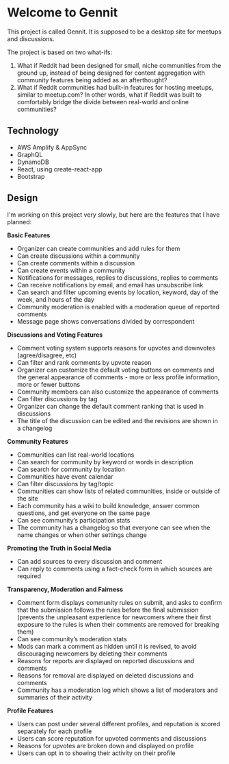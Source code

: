 # Welcome to Gennit

This project is called Gennit. It is supposed to be a desktop site for meetups and discussions.

The project is based on two what-ifs:

1. What if Reddit had been designed for small, niche communities from the ground up, instead of being designed for content aggregation with community features being added as an afterthought?
2. What if Reddit communities had built-in features for hosting meetups, similar to meetup.com? In other words, what if Reddit was built to comfortably bridge the divide between real-world and online communities?

## Technology

- AWS Amplify & AppSync
- GraphQL
- DynamoDB
- React, using create-react-app
- Bootstrap

## Design

I'm working on this project very slowly, but here are the features that I have planned:

**Basic Features**

- Organizer can create communities and add rules for them
- Can create discussions within a community
- Can create comments within a discussion
- Can create events within a community
- Notifications for messages, replies to discussions, replies to comments
- Can receive notifications by email, and email has unsubscribe link
- Can search and filter upcoming events by location, keyword, day of the week, and hours of the day
- Community moderation is enabled with a moderation queue of reported comments
- Message page shows conversations divided by correspondent

**Discussions and Voting Features**

- Comment voting system supports reasons for upvotes and downvotes (agree/disagree, etc)
- Can filter and rank comments by upvote reason
- Organizer can customize the default voting buttons on comments and the general appearance of comments - more or less profile information, more or fewer buttons
- Community members can also customize the appearance of comments
- Can filter discussions by tag
- Organizer can change the default comment ranking that is used in discussions
- The title of the discussion can be edited and the revisions are shown in a changelog

**Community Features**

- Communities can list real-world locations
- Can search for community by keyword or words in description
- Can search for community by location
- Communities have event calendar
- Can filter discussions by tag/topic
- Communities can show lists of related communities, inside or outside of the site
- Each community has a wiki to build knowledge, answer common questions, and get everyone on the same page
- Can see community’s participation stats
- The community has a changelog so that everyone can see when the name changes or when other settings change

**Promoting the Truth in Social Media**

- Can add sources to every discussion and comment
- Can reply to comments using a fact-check form in which sources are required

**Transparency, Moderation and Fairness**

- Comment form displays community rules on submit, and asks to confirm that the submission follows the rules before the final submission (prevents the unpleasant experience for newcomers where their first exposure to the rules is when their comments are removed for breaking them)
- Can see community’s moderation stats
- Mods can mark a comment as hidden until it is revised, to avoid discouraging newcomers by deleting their comments
- Reasons for reports are displayed on reported discussions and comments
- Reasons for removal are displayed on deleted discussions and comments
- Community has a moderation log which shows a list of moderators and summaries of their activity

**Profile Features**

- Users can post under several different profiles, and reputation is scored separately for each profile
- Users can score reputation for upvoted comments and discussions
- Reasons for upvotes are broken down and displayed on profile
- Users can opt in to showing their activity on their profile

